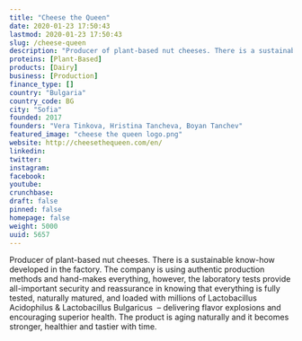 ```yaml
---
title: "Cheese the Queen"
date: 2020-01-23 17:50:43
lastmod: 2020-01-23 17:50:43
slug: /cheese-queen
description: "Producer of plant-based nut cheeses. There is a sustainable know-how developed in the factory. The company is using authentic production methods and hand-makes everything, however, the laboratory tests provide all-important security and reassurance in knowing that everything is fully tested, naturally matured, and loaded with millions of Lactobacillus Acidophilus & Lactobacillus Bulgaricus  – delivering flavor explosions and encouraging superior health. The product is aging naturally and it becomes stronger, healthier and tastier with time."
proteins: [Plant-Based]
products: [Dairy]
business: [Production]
finance_type: []
country: "Bulgaria"
country_code: BG
city: "Sofia"
founded: 2017
founders: "Vera Tinkova, Hristina Tancheva, Boyan Tanchev"
featured_image: "cheese the queen logo.png"
website: http://cheesethequeen.com/en/
linkedin: 
twitter: 
instagram: 
facebook: 
youtube: 
crunchbase: 
draft: false
pinned: false
homepage: false
weight: 5000
uuid: 5657
---
```

Producer of plant-based nut cheeses. There is a sustainable know-how developed in the factory. The company is using authentic production methods and hand-makes everything, however, the laboratory tests provide all-important security and reassurance in knowing that everything is fully tested, naturally matured, and loaded with millions of Lactobacillus Acidophilus & Lactobacillus Bulgaricus  – delivering flavor explosions and encouraging superior health. The product is aging naturally and it becomes stronger, healthier and tastier with time.
